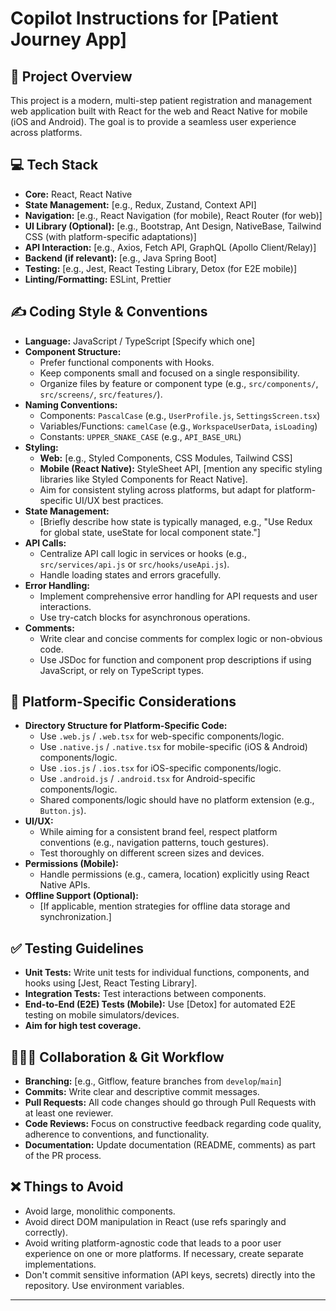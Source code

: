 # Copilot Instructions for [Patient Journey App]

## 🚀 Project Overview

This project is a modern, multi-step patient registration and management web application built with React for the web and React Native for mobile (iOS and Android). The goal is to provide a seamless user experience across platforms.

## 💻 Tech Stack

* **Core:** React, React Native
* **State Management:** [e.g., Redux, Zustand, Context API]
* **Navigation:** [e.g., React Navigation (for mobile), React Router (for web)]
* **UI Library (Optional):** [e.g., Bootstrap, Ant Design, NativeBase, Tailwind CSS (with platform-specific adaptations)]
* **API Interaction:** [e.g., Axios, Fetch API, GraphQL (Apollo Client/Relay)]
* **Backend (if relevant):** [e.g., Java Spring Boot]
* **Testing:** [e.g., Jest, React Testing Library, Detox (for E2E mobile)]
* **Linting/Formatting:** ESLint, Prettier

## ✍️ Coding Style & Conventions

* **Language:** JavaScript / TypeScript [Specify which one]
* **Component Structure:**
    * Prefer functional components with Hooks.
    * Keep components small and focused on a single responsibility.
    * Organize files by feature or component type (e.g., `src/components/`, `src/screens/`, `src/features/`).
* **Naming Conventions:**
    * Components: `PascalCase` (e.g., `UserProfile.js`, `SettingsScreen.tsx`)
    * Variables/Functions: `camelCase` (e.g., `WorkspaceUserData`, `isLoading`)
    * Constants: `UPPER_SNAKE_CASE` (e.g., `API_BASE_URL`)
* **Styling:**
    * **Web:** [e.g., Styled Components, CSS Modules, Tailwind CSS]
    * **Mobile (React Native):** StyleSheet API, [mention any specific styling libraries like Styled Components for React Native].
    * Aim for consistent styling across platforms, but adapt for platform-specific UI/UX best practices.
* **State Management:**
    * [Briefly describe how state is typically managed, e.g., "Use Redux for global state, useState for local component state."]
* **API Calls:**
    * Centralize API call logic in services or hooks (e.g., `src/services/api.js` or `src/hooks/useApi.js`).
    * Handle loading states and errors gracefully.
* **Error Handling:**
    * Implement comprehensive error handling for API requests and user interactions.
    * Use try-catch blocks for asynchronous operations.
* **Comments:**
    * Write clear and concise comments for complex logic or non-obvious code.
    * Use JSDoc for function and component prop descriptions if using JavaScript, or rely on TypeScript types.

## 📱 Platform-Specific Considerations

* **Directory Structure for Platform-Specific Code:**
    * Use `.web.js` / `.web.tsx` for web-specific components/logic.
    * Use `.native.js` / `.native.tsx` for mobile-specific (iOS & Android) components/logic.
    * Use `.ios.js` / `.ios.tsx` for iOS-specific components/logic.
    * Use `.android.js` / `.android.tsx` for Android-specific components/logic.
    * Shared components/logic should have no platform extension (e.g., `Button.js`).
* **UI/UX:**
    * While aiming for a consistent brand feel, respect platform conventions (e.g., navigation patterns, touch gestures).
    * Test thoroughly on different screen sizes and devices.
* **Permissions (Mobile):**
    * Handle permissions (e.g., camera, location) explicitly using React Native APIs.
* **Offline Support (Optional):**
    * [If applicable, mention strategies for offline data storage and synchronization.]

## ✅ Testing Guidelines

* **Unit Tests:** Write unit tests for individual functions, components, and hooks using [Jest, React Testing Library].
* **Integration Tests:** Test interactions between components.
* **End-to-End (E2E) Tests (Mobile):** Use [Detox] for automated E2E testing on mobile simulators/devices.
* **Aim for high test coverage.**

## 🧑‍🤝‍🧑 Collaboration & Git Workflow

* **Branching:** [e.g., Gitflow, feature branches from `develop`/`main`]
* **Commits:** Write clear and descriptive commit messages.
* **Pull Requests:** All code changes should go through Pull Requests with at least one reviewer.
* **Code Reviews:** Focus on constructive feedback regarding code quality, adherence to conventions, and functionality.
* **Documentation:** Update documentation (README, comments) as part of the PR process.


## ❌ Things to Avoid

* Avoid large, monolithic components.
* Avoid direct DOM manipulation in React (use refs sparingly and correctly).
* Avoid writing platform-agnostic code that leads to a poor user experience on one or more platforms. If necessary, create separate implementations.
* Don't commit sensitive information (API keys, secrets) directly into the repository. Use environment variables.

---
